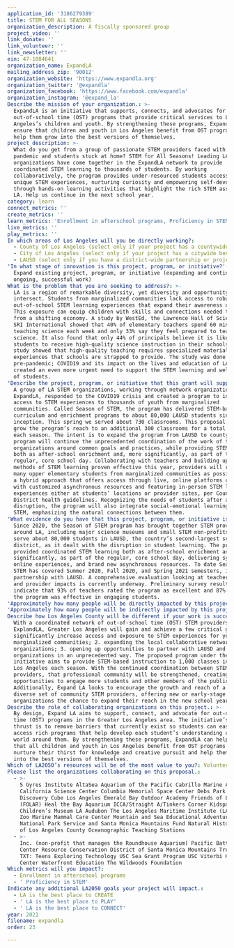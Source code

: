 ```yaml
---
application_id: '3186279389'
title: STEM FOR ALL SEASONS
organization_description: A fiscally sponsored group
project_video: ''
link_donate: ''
link_volunteer: ''
link_newsletter: ''
ein: 47-1084641
organization_name: ExpandLA
mailing_address_zip: '90012'
organization_website: 'https://www.expandla.org'
organization_twitter: '@expandla'
organization_facebook: 'https://www.facebook.com/expandla'
organization_instagram: '@expand_la'
Describe the mission of your organization.: >-
  ExpandLA is an initiative that supports, connects, and advocates for
  out-of-school time (OST) programs that provide critical services to Los
  Angeles’s children and youth. By strengthening these programs, ExpandLA helps
  ensure that children and youth in Los Angeles benefit from OST programs that
  help them grow into the best versions of themselves.
project_description: >-
  What do you get from a group of passionate STEM providers faced with a
  pandemic and students stuck at home? STEM for All Seasons! Leading LA STEM
  organizations have come together in the ExpandLA network to provide
  coordinated STEM learning to thousands of students. By working
  collaboratively, the program provides under-resourced students access to
  unique STEM experiences, nurturing curiosity and empowering self-development
  through hands-on learning activities that highlight the rich STEM assets of
  LA. Help us continue in the next school year.
category: learn
connect_metrics: ''
create_metrics: ''
learn_metrics: 'Enrollment in afterschool programs, Proficiency in STEM'
live_metrics: ''
play_metrics: ''
In which areas of Los Angeles will you be directly working?:
  - County of Los Angeles (select only if your project has a countywide benefit)
  - City of Los Angeles (select only if your project has a citywide benefit)
  - LAUSD (select only if you have a district-wide partnership or project)
'In what stage of innovation is this project, program, or initiative?': >-
  Expand existing project, program, or initiative (expanding and continuing
  ongoing, successful work)
What is the problem that you are seeking to address?: >-
  LA is a region of remarkable diversity, yet diversity and opportunity rarely
  intersect. Students from marginalized communities lack access to robust
  out-of-school STEM learning experiences that expand their awareness of STEM.
  This exposure can equip children with skills and connections needed to benefit
  from a shifting economy. A study by WestEd, the Lawrence Hall of Science and
  SRI International showed that 40% of elementary teachers spend 60 min. or less
  teaching science each week and only 33% say they feel prepared to teach
  science. It also found that only 44% of principals believe it is likely for
  students to receive high-quality science instruction in their schools. The
  study showed that high-quality teaching requires specialized materials and
  experiences that schools are strapped to provide. The study was done
  pre-pandemic; COVID19 and its impact on the lives and education of LA’s youth
  created an even more urgent need to support the STEM learning and well-being
  of students.
'Describe the project, program, or initiative that this grant will support to address the problem identified.': >-
  A group of LA STEM organizations, working through network organization
  ExpandLA, responded to the COVID19 crisis and created a program to increase
  access to STEM experiences to thousands of youth from marginalized
  communities. Called Season of STEM, the program has delivered STEM-based
  curriculum and enrichment programs to about 80,000 LAUSD students since its
  inception. This spring we served about 730 classrooms. This proposal aims to
  grow the program’s reach to an additional 300 classrooms for a total of 1,000
  each season. The intent is to expand the program from LAUSD to countywide. The
  program will continue the unprecedented coordination of the work of the STEM
  organizations around common goals and practices, while providing STEM learning
  both as after-school enrichment and, more significantly, as part of the
  regular, core school day. Collaborating with teachers and building upon the
  methods of STEM learning proven effective this year, providers will reach as
  many upper elementary students from marginalized communities as possible with
  a hybrid approach that offers access through live, online platforms combined
  with customized asynchronous resources and featuring in-person STEM learning
  experiences either at students’ locations or provider sites, per County and
  District health guidelines. Recognizing the needs of students after a year of
  disruption, the program will also integrate social-emotional learning with
  STEM, emphasizing the natural connections between them.
'What evidence do you have that this project, program, or initiative is or will be successful, and how will you define and measure success?': >-
  Since 2020, the Season of STEM program has brought together STEM providers
  around LA, including major science museums and small STEM non-profits, to
  serve about 80,000 students in LAUSD, the country’s second-largest school
  district, as it dealt with the disruption in student learning. The program
  provided coordinated STEM learning both as after-school enrichment and, more
  significantly, as part of the regular, core school day, delivering synchronous
  online experiences, and brand new asynchronous resources. To date Season of
  STEM has covered Summer 2020, Fall 2020, and Spring 2021 semesters, in
  partnership with LAUSD. A comprehensive evaluation looking at teacher, student
  and provider impacts is currently underway. Preliminary survey results
  indicate that 93% of teachers rated the program as excellent and 87% felt that
  the program was effective in engaging students.
'Approximately how many people will be directly impacted by this project, program, or initiative?': '30000'
'Approximately how many people will be indirectly impacted by this project, program, or initiative?': '330'
Describe how Los Angeles County will be different if your work is successful.: >-
  With a coordinated network of out-of-school time (OST) STEM providers under
  ExplandLA, Greater Los Angeles will gain and achieve a few critical goals: 1.
  significantly increase access and exposure to STEM experiences for youth from
  marginalized communities; 2. expanding the local collaborative network of STEM
  organizations; 3. opening up opportunities to partner with LAUSD and other
  organizations in an unprecedented way. The proposed program under the ExpandLA
  initiative aims to provide STEM-based instruction to 1,000 classes in Greater
  Los Angeles each season. With the continued coordination between STEM
  providers, that professional community will be strengthened, creating
  opportunities to engage more students and other members of the public.
  Additionally, Expand LA looks to encourage the growth and reach of a more
  diverse set of community STEM providers, offering new or early-stage OST
  organizations the chance to expand their reach in the new school year.
Describe the role of collaborating organizations on this project.: >-
  By design, Expand LA aims to support, connect, and advocate for out-of-school
  time (OST) programs in the Greater Los Angeles area. The initiative’s main
  thrust is to remove barriers that currently exist so students can easily
  access rich programs that help develop each student’s understanding of the
  world around them. By strengthening these programs, ExpandLA can help ensure
  that all children and youth in Los Angeles benefit from OST programs that
  nurture their thirst for knowledge and creative pursuit and help them grow
  into the best versions of themselves.
Which of LA2050’s resources will be of the most value to you?: Volunteer recruitment
Please list the organizations collaborating on this proposal.:
  - >-
    5 Gyres Institute AltaSea Aquarium of the Pacific Cabrillo Marine Aquarium
    California Science Center Columbia Memorial Space Center Debs Park Audubon
    Discovery Cube Los Angeles Emerald Bay Outdoor Academy Friends of LA River
    (FOLAR) Heal the Bay Aquarium ICCA/Straight A/Tinkers Corner Kidspace
    Children’s Museum LA Audubon The Los Angeles Maritime Institute (LAMI) LA
    Zoo Marine Mammal Care Center Mountain and Sea Educational Adventures
    National Park Service and Santa Monica Mountains Fund Natural History Museum
    of Los Angeles County Oceanographic Teaching Stations
  - >-
    Inc. (non-profit that manages the Roundhouse Aquarium) Pacific Battleship
    Center Resource Conservation District of Santa Monica Mountains TreePeople
    TXT: Teens Exploring Technology USC Sea Grant Program USC Viterbi K-12 STEM
    Center Waterfront Education The Wildwoods Foundation
Which metrics will you impact?:
  - Enrollment in afterschool programs
  - ' Proficiency in STEM'
Indicate any additional LA2050 goals your project will impact.:
  - LA is the best place to CREATE
  - ' LA is the best place to PLAY'
  - ' LA is the best place to CONNECT'
year: 2021
filename: expandla
order: 23

---
```

